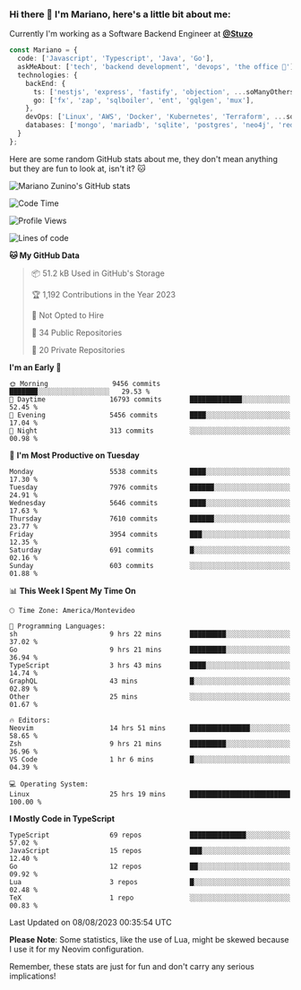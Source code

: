 ### Hi there 👋 I'm Mariano, here's a little bit about me:

Currently I'm working as a Software Backend Engineer at [**@Stuzo**](https://www.stuzo.com/)

```ts
const Mariano = {
  code: ['Javascript', 'Typescript', 'Java', 'Go'],
  askMeAbout: ['tech', 'backend development', 'devops', 'the office 💼'],
  technologies: {
    backEnd: {
      ts: ['nestjs', 'express', 'fastify', 'objection', ...soManyOthersFrameworks],
      go: ['fx', 'zap', 'sqlboiler', 'ent', 'gqlgen', 'mux'],
    },
    devOps: ['Linux', 'AWS', 'Docker', 'Kubernetes', 'Terraform', ...soManyOthersTools],
    databases: ['mongo', 'mariadb', 'sqlite', 'postgres', 'neo4j', 'redis', ...],
  }
};
```

Here are some random GitHub stats about me, they don't mean anything but they are fun to look at, isn't it? 🐱

![Mariano Zunino's GitHub stats](https://github-readme-stats.vercel.app/api?username=marianozunino&count_private=true&show_icons=true&theme=radical)

<!--START_SECTION:waka-->
![Code Time](http://img.shields.io/badge/Code%20Time-1%2C025%20hrs%2020%20mins-blue)

![Profile Views](http://img.shields.io/badge/Profile%20Views-0-blue)

![Lines of code](https://img.shields.io/badge/From%20Hello%20World%20I%27ve%20Written-10.0%20million%20lines%20of%20code-blue)

**🐱 My GitHub Data** 

> 📦 51.2 kB Used in GitHub's Storage 
 > 
> 🏆 1,192 Contributions in the Year 2023
 > 
> 🚫 Not Opted to Hire
 > 
> 📜 34 Public Repositories 
 > 
> 🔑 20 Private Repositories 
 > 
**I'm an Early 🐤** 

```text
🌞 Morning                9456 commits        ███████░░░░░░░░░░░░░░░░░░   29.53 % 
🌆 Daytime                16793 commits       █████████████░░░░░░░░░░░░   52.45 % 
🌃 Evening                5456 commits        ████░░░░░░░░░░░░░░░░░░░░░   17.04 % 
🌙 Night                  313 commits         ░░░░░░░░░░░░░░░░░░░░░░░░░   00.98 % 
```
📅 **I'm Most Productive on Tuesday** 

```text
Monday                   5538 commits        ████░░░░░░░░░░░░░░░░░░░░░   17.30 % 
Tuesday                  7976 commits        ██████░░░░░░░░░░░░░░░░░░░   24.91 % 
Wednesday                5646 commits        ████░░░░░░░░░░░░░░░░░░░░░   17.63 % 
Thursday                 7610 commits        ██████░░░░░░░░░░░░░░░░░░░   23.77 % 
Friday                   3954 commits        ███░░░░░░░░░░░░░░░░░░░░░░   12.35 % 
Saturday                 691 commits         █░░░░░░░░░░░░░░░░░░░░░░░░   02.16 % 
Sunday                   603 commits         ░░░░░░░░░░░░░░░░░░░░░░░░░   01.88 % 
```


📊 **This Week I Spent My Time On** 

```text
🕑︎ Time Zone: America/Montevideo

💬 Programming Languages: 
sh                       9 hrs 22 mins       █████████░░░░░░░░░░░░░░░░   37.02 % 
Go                       9 hrs 21 mins       █████████░░░░░░░░░░░░░░░░   36.94 % 
TypeScript               3 hrs 43 mins       ████░░░░░░░░░░░░░░░░░░░░░   14.74 % 
GraphQL                  43 mins             █░░░░░░░░░░░░░░░░░░░░░░░░   02.89 % 
Other                    25 mins             ░░░░░░░░░░░░░░░░░░░░░░░░░   01.67 % 

🔥 Editors: 
Neovim                   14 hrs 51 mins      ███████████████░░░░░░░░░░   58.65 % 
Zsh                      9 hrs 21 mins       █████████░░░░░░░░░░░░░░░░   36.96 % 
VS Code                  1 hr 6 mins         █░░░░░░░░░░░░░░░░░░░░░░░░   04.39 % 

💻 Operating System: 
Linux                    25 hrs 19 mins      █████████████████████████   100.00 % 
```

**I Mostly Code in TypeScript** 

```text
TypeScript               69 repos            ██████████████░░░░░░░░░░░   57.02 % 
JavaScript               15 repos            ███░░░░░░░░░░░░░░░░░░░░░░   12.40 % 
Go                       12 repos            ██░░░░░░░░░░░░░░░░░░░░░░░   09.92 % 
Lua                      3 repos             █░░░░░░░░░░░░░░░░░░░░░░░░   02.48 % 
TeX                      1 repo              ░░░░░░░░░░░░░░░░░░░░░░░░░   00.83 % 
```




 Last Updated on 08/08/2023 00:35:54 UTC
<!--END_SECTION:waka-->

**Please Note**: Some statistics, like the use of Lua, might be skewed because I use it for my Neovim configuration.

Remember, these stats are just for fun and don't carry any serious implications!
